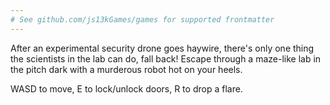 ```yaml
---
# See github.com/js13kGames/games for supported frontmatter
---
```

After an experimental security drone goes haywire, there's only one thing the scientists in the lab can do, fall back! Escape through a maze-like lab in the pitch dark with a murderous robot hot on your heels.

WASD to move, E to lock/unlock doors, R to drop a flare.